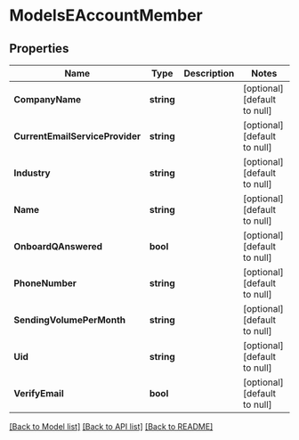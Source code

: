 # ModelsEAccountMember

## Properties
Name | Type | Description | Notes
------------ | ------------- | ------------- | -------------
**CompanyName** | **string** |  | [optional] [default to null]
**CurrentEmailServiceProvider** | **string** |  | [optional] [default to null]
**Industry** | **string** |  | [optional] [default to null]
**Name** | **string** |  | [optional] [default to null]
**OnboardQAnswered** | **bool** |  | [optional] [default to null]
**PhoneNumber** | **string** |  | [optional] [default to null]
**SendingVolumePerMonth** | **string** |  | [optional] [default to null]
**Uid** | **string** |  | [optional] [default to null]
**VerifyEmail** | **bool** |  | [optional] [default to null]

[[Back to Model list]](../README.md#documentation-for-models) [[Back to API list]](../README.md#documentation-for-api-endpoints) [[Back to README]](../README.md)


